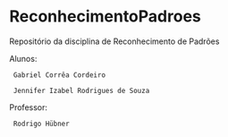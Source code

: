 # ReconhecimentoPadroes
Repositório da disciplina de Reconhecimento de Padrões

Alunos: 

     Gabriel Corrêa Cordeiro

     Jennifer Izabel Rodrigues de Souza



Professor:

     Rodrigo Hübner

